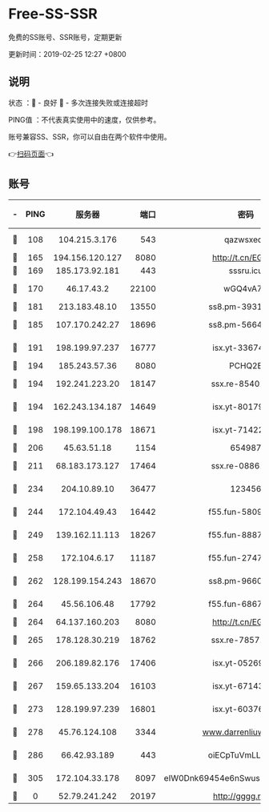 # Free-SS-SSR

免费的SS账号、SSR账号，定期更新

更新时间：2019-02-25 12:27 +0800

## 说明

状态     ：🙂 - 良好 🙁 - 多次连接失败或连接超时

PING值   ：不代表真实使用中的速度，仅供参考。

账号兼容SS、SSR，你可以自由在两个软件中使用。

👉[扫码页面](https://liesauer.github.io/free-ss-ssr.github.io/)👈

## 账号

|-|PING|服务器|端口|密码|加密方式|区域|
|:----:|:----:|:-----:|-----:|:----:|:----:|:----:|
|🙂|108|104.215.3.176|543|qazwsxedc|aes-256-gcm|JP|
|🙂|165|194.156.120.127|8080|http://t.cn/EGJIyrl|rc4-md5|RU|
|🙂|169|185.173.92.181|443|sssru.icu|rc4-md5|RU|
|🙂|170|46.17.43.2|22100|wGQ4vA7D|aes-256-gcm|RU|
|🙂|181|213.183.48.10|13550|ss8.pm-39311595|rc4-md5|RU|
|🙂|185|107.170.242.27|18696|ss8.pm-56642148|aes-256-cfb|US|
|🙂|191|198.199.97.237|16777|isx.yt-33674118|aes-256-cfb|US|
|🙂|194|185.243.57.36|8080|PCHQ2E|rc4-md5|US|
|🙂|194|192.241.223.20|18147|ssx.re-85401469|aes-256-cfb|US|
|🙂|194|162.243.134.187|14649|isx.yt-80179113|aes-256-cfb|US|
|🙂|198|198.199.100.178|18671|isx.yt-71422331|aes-256-cfb|US|
|🙂|206|45.63.51.18|1154|654987|chacha20|US|
|🙂|211|68.183.173.127|17464|ssx.re-08861248|aes-256-cfb|US|
|🙂|234|204.10.89.10|36477|123456|aes-256-cfb|US|
|🙂|244|172.104.49.43|16442|f55.fun-58099071|aes-256-cfb|SG|
|🙂|249|139.162.11.113|18267|f55.fun-88872573|aes-256-cfb|SG|
|🙂|258|172.104.6.17|11187|f55.fun-27472862|aes-256-cfb|US|
|🙂|262|128.199.154.243|18670|ss8.pm-96603281|aes-256-cfb|SG|
|🙂|264|45.56.106.48|17792|f55.fun-68673895|aes-256-cfb|US|
|🙂|264|64.137.160.203|8080|http://t.cn/EGJIyrl|rc4-md5|CA|
|🙂|265|178.128.30.219|18762|ssx.re-78571634|aes-256-cfb|SG|
|🙂|266|206.189.82.176|17406|isx.yt-05269215|aes-256-cfb|SG|
|🙂|267|159.65.133.204|16103|isx.yt-67143205|aes-256-cfb|SG|
|🙂|273|128.199.97.239|16801|isx.yt-60376368|aes-256-cfb|SG|
|🙂|278|45.76.124.108|3344|www.darrenliuwei.com|aes-256-cfb|AU|
|🙂|286|66.42.93.189|443|oiECpTuVmLLxk4Ts|aes-256-cfb|US|
|🙂|305|172.104.33.178|8097|eIW0Dnk69454e6nSwuspv9DmS201tQ0D|aes-256-cfb|SG|
|🙁|0|52.79.241.242|20197|http://gggg.rocks|chacha20|KR|
